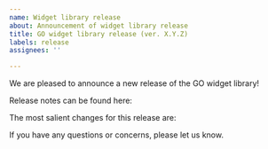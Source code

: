 ```yaml
---
name: Widget library release
about: Announcement of widget library release
title: GO widget library release (ver. X.Y.Z)
labels: release
assignees: ''

---
```


We are pleased to announce a new release of the GO widget library!

Release notes can be found here:

The most salient changes for this release are: 

If you have any questions or concerns, please let us know.
